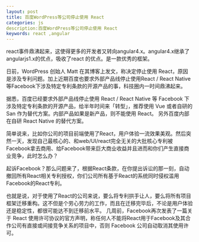 ```yaml
---
layout: post
title: 百度WordPress等公司停止使用 React
categories: js
description:百度WordPress等公司停止使用 React
keywords: react ,angular
---
```


react事件鼎沸起来，这使得更多的开发者又转向angular4.x。angular4.x继承了angularjs1.x的优点，吸收了react 的优点。是一款优秀的框架。    


日前，WordPress 创始人 Matt 在其博客上发文，称决定停止使用 React，原因是涉及专利问题。加上近期百度也要求外部产品线停止使用React / React Native等Facebook下涉及特定专利条款的开源产品的事，科技圈内一时间鼎沸起来。
        

据悉，百度已经要求外部产品线停止使用 React / React Native 等 Facebook 下涉及特定专利条款的开源产品，给半年时间来「转型」，推荐使用 Vue 或者自研的 San 作为替代方案。内部产品如果是新产品，则不能使用 React。
另外百度内部在自研 React Native 的替代方案。
        

简单说来，比如你公司的项目前端使用了React，用户体验一流效果美观。然后突然一天，发现自己最核心的、和web/UI/react完全无关的大批核心专利被Facebook拿去商用、给Facebook带来巨大商业收益并且进而和你们产生直接商业竞争，此时怎么办？
        

起诉Facebook？那么问题来了，根据React条款，在你提出诉讼的那一刻，自动撤回所有React相关专利授权，你们公司所有基于React的系统同时侵权滥用Facebook的React专利。
        

也就是说，对于使用了React的公司来说，要么将专利拱手让人，要么将所有项目框架迁移重构。这不但是个劳心劳力的工作，而且在迁移完毕后，不论是用户体验还是稳定性，都很可能达不到迁移前水平。 几周前，Facebook再次发表了一篇关于 React 使用许可协议的官方声明，称任何人不能将React用于Facebook及其合作公司有直接或间接竞争关系的项目中，否则 Facebook 公司自动取消其使用许可。